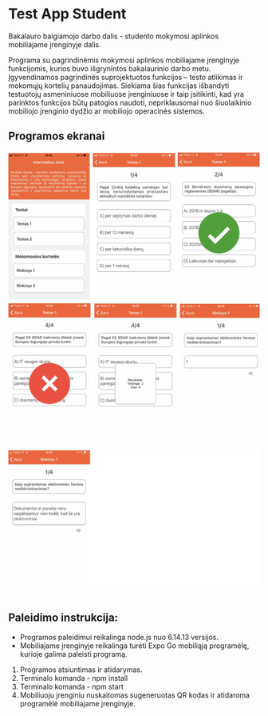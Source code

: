# Test App Student
Bakalauro baigiamojo darbo dalis - studento mokymosi aplinkos mobiliajame įrenginyje dalis.

Programa su pagrindinėmis mokymosi aplinkos mobiliajame įrenginyje funkcijomis, kurios buvo išgrynintos bakalaurinio darbo metu. Įgyvendinamos pagrindinės suprojektuotos funkcijos – testo atlikimas ir mokomųjų kortelių panaudojimas. Siekiama šias funkcijas išbandyti testuotojų asmeniniuose mobiliuose įrenginiuose ir taip įsitikinti, kad yra parinktos funkcijos būtų patogios naudoti, nepriklausomai nuo šiuolaikinio mobiliojo įrenginio dydžio ar mobiliojo operacinės sistemos. 


## Programos ekranai
<img src="https://github.com/kazenaite7/test-app-student/blob/main/assets/IMG_7510.jpg">
<img src="https://github.com/kazenaite7/test-app-student/blob/main/assets/IMG_7509.jpg">
<img src="https://github.com/kazenaite7/test-app-student/blob/main/assets/IMG_7511.jpg">

## Paleidimo instrukcija:
* Programos paleidimui reikalinga node.js nuo 6.14.13 versijos.
* Mobiliajame įrenginyje reikalinga turėti Expo Go mobiliąją programėlę, kurioje galima paleisti programą.

1. Programos atsiuntimas ir atidarymas.
3. Terminalo komanda - npm install
4. Terminalo komanda - npm start
5. Mobiliuoju įrenginiu nuskaitomas sugeneruotas QR kodas ir atidaroma programėlė mobiliajame įrenginyje.
